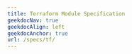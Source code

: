```yaml
---
title: Terraform Module Specification
geekdocNav: true
geekdocAlign: left
geekdocAnchor: true
url: /specs/tf/
---
```


